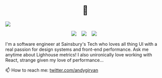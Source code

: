 <h1 align="center"> 👋 </h1>

![](https://i.ibb.co/kQFFBKB/template.png)

<p align="center">
  <img src="https://img.shields.io/badge/react%20-%2300D9FF.svg?&style=for-the-badge&logo=react&logoColor=white" />&nbsp;&nbsp;&nbsp;
  <img src="https://img.shields.io/badge/node.js%20-%2343853D.svg?&style=for-the-badge&logo=node.js&logoColor=white" />&nbsp;&nbsp;&nbsp;
  <img src="https://img.shields.io/badge/lighthouse%20-%231572B6.svg?&style=for-the-badge&logo=lighthouse&logoColor=white" />&nbsp;&nbsp;
</p>


I'm a software engineer at Sainsbury's Tech who loves all thing UI with a real passion for design systems and front-end performance. Ask me anytime about Lighhouse metrics! I also unironically love working with React, strange given my love of performance...

📫 How to reach me: <a href='https://www.twitter.com/andygirvan'>twitter.com/andygirvan</a>
